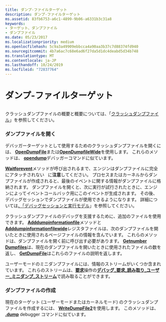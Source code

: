 ```yaml
---
title: ダンプ-ファイルターゲット
description: ダンプ-ファイルターゲット
ms.assetid: 83fb6753-a6c1-4899-9b06-a6331b3c31a8
keywords:
- ターゲット、ダンプファイル
- ダンプファイル
ms.date: 05/23/2017
ms.localizationpriority: medium
ms.openlocfilehash: 5c9a3a49909ebbcca4a90aa3b37c7d88374fd940
ms.sourcegitcommit: 4b7a6ac7c68e6ad6f27da5d1dc4deabd5d34b748
ms.translationtype: MT
ms.contentlocale: ja-JP
ms.lasthandoff: 10/24/2019
ms.locfileid: "72837764"
---
```

# <a name="dump-file-targets"></a>ダンプ-ファイルターゲット


## <span id="ddk_dump_file_targets_dbx"></span><span id="DDK_DUMP_FILE_TARGETS_DBX"></span>


クラッシュダンプファイルの概要と概要については、「[クラッシュダンプファイル](crash-dump-files.md)」を参照してください。

### <a name="span-idopening_dump_filesspanspan-idopening_dump_filesspanspan-idopening_dump_filesspanopening-dump-files"></a><span id="Opening_Dump_Files"></span><span id="opening_dump_files"></span><span id="OPENING_DUMP_FILES"></span>ダンプファイルを開く

デバッガーターゲットとして使用するためのクラッシュダンプファイルを開くには、 [**OpenDumpFile**](https://docs.microsoft.com/windows-hardware/drivers/ddi/dbgeng/nf-dbgeng-idebugclient5-opendumpfile)または[**OpenDumpfileWide**](https://docs.microsoft.com/windows-hardware/drivers/ddi/dbgeng/nf-dbgeng-idebugclient5-opendumpfilewide)を使用します。 これらのメソッドは、 [**opendump**](-opendump--open-dump-file-.md)デバッガーコマンドに似ています。

[**Waitforevent**](https://docs.microsoft.com/windows-hardware/drivers/ddi/dbgeng/nf-dbgeng-idebugcontrol3-waitforevent)メソッドが呼び出されるまで、エンジンはダンプファイルに完全にアタッチされない   に**注意**してください。 プロセスまたはカーネルからダンプファイルが作成されると、最後のイベントに関する情報がダンプファイルに格納されます。 ダンプファイルを開くと、次に実行が試行されたときに、エンジンによってイベントコールバック用にこのイベントが生成されます。 その後、デバッグセッションでダンプファイルが使用できるようになります。 詳細については[、「デバッグセッションと実行モデル](debugging-session-and-execution-model.md)」を参照してください。

 

クラッシュダンプファイルのデバッグを支援するために、追加のファイルを使用できます。 [**Adddumpinformationfile**](https://docs.microsoft.com/windows-hardware/drivers/ddi/dbgeng/nf-dbgeng-idebugclient5-adddumpinformationfile)メソッドと[**Adddumpinformationfilewide**](https://docs.microsoft.com/windows-hardware/drivers/ddi/dbgeng/nf-dbgeng-idebugclient5-adddumpinformationfilewide)レジスタファイルは、次のダンプファイルを開いたときに使用されるページファイルの情報を含んでいます。 これらのメソッドは、ダンプファイルを開く前に呼び出す必要があります。 [**Getnumber Dumpfiles**](https://docs.microsoft.com/windows-hardware/drivers/ddi/dbgeng/nf-dbgeng-idebugclient5-getnumberdumpfiles)は、現在のダンプファイルを開いたときに使用されたファイルの数を返し、 [**GetDumpFile**](https://docs.microsoft.com/windows-hardware/drivers/ddi/dbgeng/nf-dbgeng-idebugclient5-getdumpfile)はこれらのファイルの説明を返します。

ユーザーモードのミニダンプファイルには、情報のストリームがいくつか含まれています。 これらのストリームは、[**要求**](https://docs.microsoft.com/windows-hardware/drivers/ddi/dbgeng/nf-dbgeng-idebugadvanced3-request)操作の[**デバッグ\_要求\_読み取り\_ユーザー\_ミニダンプ\_ストリーム**](https://docs.microsoft.com/previous-versions/ff541575(v=vs.85))で読み取ることができます。

### <a name="span-idcreating_dump_filesspanspan-idcreating_dump_filesspanspan-idcreating_dump_filesspancreating-dump-files"></a><span id="Creating_Dump_Files"></span><span id="creating_dump_files"></span><span id="CREATING_DUMP_FILES"></span>ダンプファイルの作成

現在のターゲット (ユーザーモードまたはカーネルモード) のクラッシュダンプファイルを作成するには、 [**WriteDumpFile2**](https://docs.microsoft.com/windows-hardware/drivers/ddi/dbgeng/nf-dbgeng-idebugclient5-writedumpfile2)を使用します。 このメソッドは、 [ **.dump**](-dump--create-dump-file-.md) debugger コマンドに似ています。

 

 





